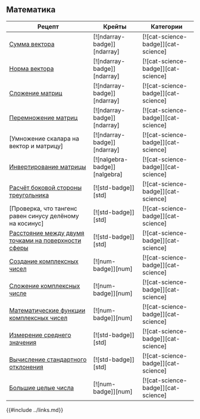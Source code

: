 ## Математика

Рецепт | Крейты | Категории
--- | --- | ---
[Сумма вектора] | [![ndarray-badge]][ndarray] | [![cat-science-badge]][cat-science]
[Норма вектора] | [![ndarray-badge]][ndarray] | [![cat-science-badge]][cat-science]
[Сложение матриц] | [![ndarray-badge]][ndarray] | [![cat-science-badge]][cat-science]
[Перемножение матриц] | [![ndarray-badge]][ndarray] | [![cat-science-badge]][cat-science]
[Умножение скалара на вектор и матрицу] | [![ndarray-badge]][ndarray] | [![cat-science-badge]][cat-science]
[Инвертирование матрицы] | [![nalgebra-badge]][nalgebra] | [![cat-science-badge]][cat-science]
[Расчёт боковой стороны треугольника] | [![std-badge]][std] | [![cat-science-badge]][cat-science]
[Проверка, что тангенс равен синусу делёному на косинус] | [![std-badge]][std] | [![cat-science-badge]][cat-science]
[Расстояние между двумя точками на поверхности сферы] | [![std-badge]][std] | [![cat-science-badge]][cat-science]
[Создание комплексных чисел] | [![num-badge]][num] | [![cat-science-badge]][cat-science]
[Сложение комплексных числе] | [![num-badge]][num] | [![cat-science-badge]][cat-science]
[Математические функции комплексных чисел] | [![num-badge]][num] | [![cat-science-badge]][cat-science]
[Измерение среднего значения] | [![std-badge]][std] | [![cat-science-badge]][cat-science]
[Вычисление стандартного отклонения] | [![std-badge]][std] | [![cat-science-badge]][cat-science]
[Большие целые числа] | [![num-badge]][num] | [![cat-science-badge]][cat-science]

{{#include ../links.md}}


[Сумма вектора]: science/mathematics/linear_algebra.html#vector-sum
[Норма вектора]: science/mathematics/linear_algebra.html#vector-norm
[Сложение матриц]: science/mathematics/linear_algebra.html#adding-matrices
[Перемножение матриц]: science/mathematics/linear_algebra.html#multiplying-matrices
[Умножение скаляра на вектор и матрицу]: science/mathematics/linear_algebra.html#multiply-a-scalar-with-a-vector-with-a-matrix
[Инвертирование матрицы]: science/mathematics/linear_algebra.html#invert-matrix
[Расчёт боковой стороны треугольника]: science/mathematics/trigonometry.html#calculating-the-side-length-of-a-triangle
[Проверка, что тангенс равен синусу делённому на косинус]: science/mathematics/trigonometry.html#verifying-tan-is-equal-to-sin-divided-by-cos
[Расстояние между двумя точками на поверхности сферы]: science/mathematics/trigonometry.html#distance-between-two-points-on-the-earth
[Создание комплексных чисел]: science/mathematics/complex_numbers.html#creating-complex-numbers
[Сложение комплексных числе]: science/mathematics/complex_numbers.html#adding-complex-numbers
[Математические функции комплексных чисел]: science/mathematics/complex_numbers.html#mathematical-functions
[Измерение среднего значения]: science/mathematics/statistics.html#measures-of-central-tendency
[Вычисление стандартного отклонения]: science/mathematics/statistics.html#standard-deviation
[Большие целые числа]: science/mathematics/miscellaneous.html#big-integers
